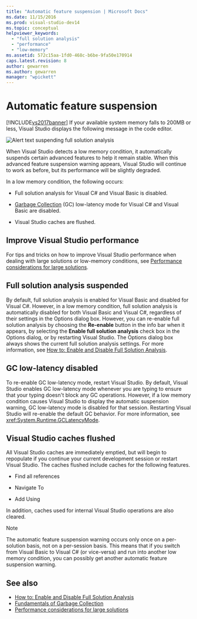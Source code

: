 ```yaml
---
title: "Automatic feature suspension | Microsoft Docs"
ms.date: 11/15/2016
ms.prod: visual-studio-dev14
ms.topic: conceptual
helpviewer_keywords:
  - "full solution analysis"
  - "performance"
  - "low-memory"
ms.assetid: 572c15aa-1fd0-468c-b6be-9fa50e170914
caps.latest.revision: 8
author: gewarren
ms.author: gewarren
manager: "wpickett"
---
```

# Automatic feature suspension
[!INCLUDE[vs2017banner](../includes/vs2017banner.md)]
If your available system memory falls to 200MB or less, Visual Studio displays the following message in the code editor.

 ![Alert text suspending full solution analysis](../code-quality/media/fsa-alert.png "FSA_Alert")

 When Visual Studio detects a low memory condition, it automatically suspends certain advanced features to help it remain stable. When this advanced feature suspension warning appears, Visual Studio will continue to work as before, but its performance will be slightly degraded.

 In a low memory condition, the following occurs:

- Full solution analysis for Visual C# and Visual Basic is disabled.

- [Garbage Collection](https://msdn.microsoft.com/library/22b6cb97-0c80-4eeb-a2cf-5ed7655e37f9) (GC) low-latency mode for Visual C# and Visual Basic are disabled.

- Visual Studio caches are flushed.

## Improve Visual Studio performance
 For tips and tricks on how to improve Visual Studio performance when dealing with large solutions or low-memory conditions, see [Performance considerations for large solutions](https://github.com/dotnet/roslyn/wiki/Performance-considerations-for-large-solutions).

## Full solution analysis suspended
 By default, full solution analysis is enabled for Visual Basic and disabled for Visual C#. However, in a low memory condition, full solution analysis is automatically disabled for both Visual Basic and Visual C#, regardless of their settings in the Options dialog box. However, you can re-enable full solution analysis by choosing the **Re-enable** button in the info bar when it appears, by selecting the **Enable full solution analysis** check box in the Options dialog, or by restarting Visual Studio. The Options dialog box always shows the current full solution analysis settings. For more information, see [How to: Enable and Disable Full Solution Analysis](../code-quality/how-to-enable-and-disable-full-solution-analysis-for-managed-code.md).

## GC low-latency disabled
 To re-enable GC low-latency mode, restart Visual Studio.  By default, Visual Studio enables GC  low-latency mode whenever you are typing to ensure that your typing doesn't block any GC operations. However, if a low memory condition causes Visual Studio to display the automatic suspension warning, GC low-latency mode is disabled for that session. Restarting Visual Studio will re-enable the default GC behavior. For more information, see <xref:System.Runtime.GCLatencyMode>.

## Visual Studio caches flushed

All Visual Studio caches are immediately emptied, but will begin to repopulate if you continue your current development session or restart Visual Studio. The caches flushed include caches for the following features.

- Find all references

- Navigate To

- Add Using

In addition, caches used for internal Visual Studio operations are also cleared.

> [!NOTE]
> The automatic feature suspension warning occurs only once on a per-solution basis, not on a per-session basis. This means that if you switch from Visual Basic to Visual C# (or vice-versa) and run into another low memory condition, you can possibly get another automatic feature suspension warning.

## See also

- [How to: Enable and Disable Full Solution Analysis](../code-quality/how-to-enable-and-disable-full-solution-analysis-for-managed-code.md)
- [Fundamentals of Garbage Collection](https://msdn.microsoft.com/library/67c5a20d-1be1-4ea7-8a9a-92b0b08658d2)
- [Performance considerations for large solutions](https://github.com/dotnet/roslyn/wiki/Performance-considerations-for-large-solutions)